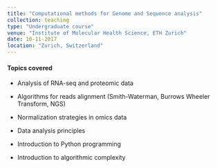 ```yaml
---
title: "Computational methods for Genome and Sequence analysis"
collection: teaching
type: "Undergraduate course"
venue: "Institute of Molecular Health Science, ETH Zurich"
date: 10-11-2017
location: "Zurich, Switzerland"
---
```


#### Topics covered

* Analysis of RNA-seq and proteomic data

* Algorithms for reads alignment (Smith-Waterman, Burrows Wheeler Transform, NGS)

* Normalization strategies in omics data

* Data analysis principles

* Introduction to Python programming

* Introduction to algorithmic complexity

